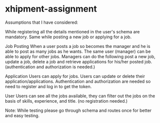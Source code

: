 # xhipment-assignment
Assumptions that I have considered:

While registering all the details mentioned in the user's schema are mandatory.
Same while posting a new job or applying for a job.


Job Posting
When a user posts a job so becomes the manager and he is able to post as many jobs as he wants.
The same user (manager) can be able to apply for other jobs.
Managers can do the following post a new job, update a job, delete a job and retrieve applications for his/her posted job. (authentication and authorization is needed.)

Application
Users can apply for jobs.
Users can update or delete their application/applications.
Authentication and authorization are needed so need to register and log in to get the token.

User
Users can see all the jobs available, they can filter out the jobs on the basis of skills, experience, and title. (no registration needed.)



Note: While testing please go through schema and routes once for better and easy testing.
